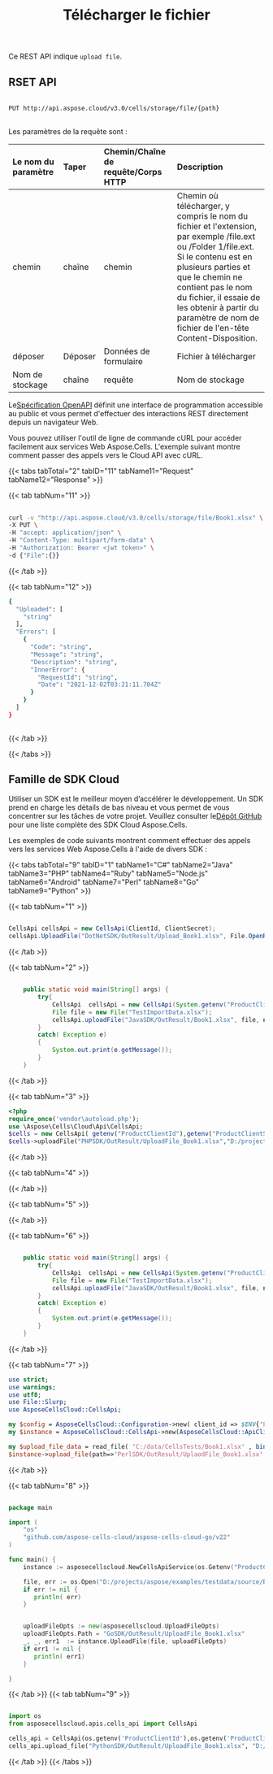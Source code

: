 ﻿---
title: Télécharger le fichier
second_title: Aspose.Cells Cloud Documen
type: docs
url: /fr/file/upload/
keywords: Learn how to upload file with Aspose Cells Cloud REST API
description: Découvrez comment télécharger un fichier avec le SDK Aspose Cells Cloud REST API prenant en charge les types de langages de développement. Ils incluent Android, C#, Go, Java, NodeJS, Perl, PHP, Python, Ruby et Swift.
weight: 100
---
Ce REST API indique `upload file`.

## RSET API
 
```bash
 
PUT http://api.aspose.cloud/v3.0/cells/storage/file/{path}
 
```
 Les paramètres de la requête sont :
 
| Le nom du paramètre| Taper| Chemin/Chaîne de requête/Corps HTTP|Description|
|:- |:- |:- |:- |
| chemin| chaîne| chemin| Chemin où télécharger, y compris le nom du fichier et l'extension, par exemple /file.ext ou /Folder 1/file.ext. Si le contenu est en plusieurs parties et que le chemin ne contient pas le nom du fichier, il essaie de les obtenir à partir du paramètre de nom de fichier de l'en-tête Content-Disposition.|
| déposer| Déposer| Données de formulaire| Fichier à télécharger|
| Nom de stockage| chaîne| requête| Nom de stockage|
 
 Le[Spécification OpenAPI](https://apireference.aspose.cloud/cells/#/File/UploadFile) définit une interface de programmation accessible au public et vous permet d'effectuer des interactions REST directement depuis un navigateur Web.
 
Vous pouvez utiliser l'outil de ligne de commande cURL pour accéder facilement aux services Web Aspose.Cells. L'exemple suivant montre comment passer des appels vers le Cloud API avec cURL.
 
{{< tabs tabTotal="2" tabID="11" tabName11="Request" tabName12="Response" >}}
 
{{< tab tabNum="11" >}}
 
```bash
 
curl -v "http://api.aspose.cloud/v3.0/cells/storage/file/Book1.xlsx" \
-X PUT \
-H "accept: application/json" \
-H "Content-Type: multipart/form-data" \
-H "Authorization: Bearer <jwt token>" \
-d {"File":{}}
```
 
{{< /tab >}}
 
{{< tab tabNum="12" >}}
 
```bash
{
  "Uploaded": [
    "string"
  ],
  "Errors": [
    {
      "Code": "string",
      "Message": "string",
      "Description": "string",
      "InnerError": {
        "RequestId": "string",
        "Date": "2021-12-02T03:21:11.704Z"
      }
    }
  ]
}
 
```
 
{{< /tab >}}
 
{{< /tabs >}}
 
## Famille de SDK Cloud
 
 Utiliser un SDK est le meilleur moyen d’accélérer le développement. Un SDK prend en charge les détails de bas niveau et vous permet de vous concentrer sur les tâches de votre projet. Veuillez consulter le[Dépôt GitHub](https://github.com/aspose-cells-cloud) pour une liste complète des SDK Cloud Aspose.Cells.
 
Les exemples de code suivants montrent comment effectuer des appels vers les services Web Aspose.Cells à l'aide de divers SDK :
 
 {{< tabs tabTotal="9" tabID="1" tabName1="C#" tabName2="Java" tabName3="PHP" tabName4="Ruby" tabName5="Node.js" tabName6="Android" tabName7="Perl" tabName8="Go" tabName9="Python" >}}

{{< tab tabNum="1" >}}

```csharp

CellsApi cellsApi = new CellsApi(ClientId, ClientSecret);
cellsApi.UploadFile("DotNetSDK/OutResult/Upload_Book1.xlsx", File.OpenRead(filePath), null);

```

{{< /tab >}}

{{< tab tabNum="2" >}}
```java

    public static void main(String[] args) {
        try{
            CellsApi  cellsApi = new CellsApi(System.getenv("ProductClientId"),System.getenv("ProductClientSecret"));
            File file = new File("TestImportData.xlsx");
            cellsApi.uploadFile("JavaSDK/OutResult/Book1.xlsx", file, null);
        }
        catch( Exception e) 
        {
            System.out.print(e.getMessage());
        }
    }
```

{{< /tab >}}

{{< tab tabNum="3" >}}

```php
<?php
require_once('vendor\autoload.php');
use \Aspose\Cells\Cloud\Api\CellsApi;
$cells = new CellsApi( getenv("ProductClientId"),getenv("ProductClientSecret") );
$cells->uploadFile("PHPSDK/OutResult/UploadFile_Book1.xlsx","D:/projects/aspose/examples/testdata/source/Book1.xlsx",null );


```
{{< /tab >}}

{{< tab tabNum="4" >}}


{{< /tab >}}

{{< tab tabNum="5" >}}


{{< /tab >}}

{{< tab tabNum="6" >}}
```java

    public static void main(String[] args) {
        try{
            CellsApi  cellsApi = new CellsApi(System.getenv("ProductClientId"),System.getenv("ProductClientSecret"));
            File file = new File("TestImportData.xlsx");
            cellsApi.uploadFile("JavaSDK/OutResult/Book1.xlsx", file, null);
        }
        catch( Exception e) 
        {
            System.out.print(e.getMessage());
        }
    }
```

{{< /tab >}}

{{< tab tabNum="7" >}}
 ```perl
use strict;
use warnings;
use utf8; 
use File::Slurp;
use AsposeCellsCloud::CellsApi;

my $config = AsposeCellsCloud::Configuration->new( client_id => $ENV{'ProductClientId'}, client_secret => $ENV{'ProductClientSecret'});
my $instance = AsposeCellsCloud::CellsApi->new(AsposeCellsCloud::ApiClient->new( $config));

my $upload_file_data = read_file( 'C:/data/CellsTests/Book1.xlsx' , binmode => ':raw' );
$instance->upload_file(path=>'PerlSDK/OutResult/UplaodFile_Book1.xlsx' ,file => $upload_file_data);

 ```

{{< /tab >}}

{{< tab tabNum="8" >}}

```go

package main

import (
	"os"
	"github.com/aspose-cells-cloud/aspose-cells-cloud-go/v22"
)

func main() {
	instance := asposecellscloud.NewCellsApiService(os.Getenv("ProductClientId"), os.Getenv("ProductClientSecret"))

	file, err := os.Open("D:/projects/aspose/examples/testdata/source/Book1.xlsx")	
	if err != nil {
	   println( err)
	}


	uploadFileOpts := new(asposecellscloud.UploadFileOpts)
	uploadFileOpts.Path = "GoSDK/OutResult/UploadFile_Book1.xlsx"
	_, _, err1  := instance.UploadFile(file, uploadFileOpts)
	if err1 != nil {
	   println( err1)
	}

}

```

{{< /tab >}}
{{< tab tabNum="9" >}}
```python

import os
from asposecellscloud.apis.cells_api import CellsApi

cells_api = CellsApi(os.getenv('ProductClientId'),os.getenv('ProductClientSecret'))
cells_api.upload_file("PythonSDK/OutResult/UploadFile_Book1.xlsx", "D:/projects/aspose/examples/testdata/source/Book1.xlsx")

```
{{< /tab >}}
{{< /tabs >}}
 

